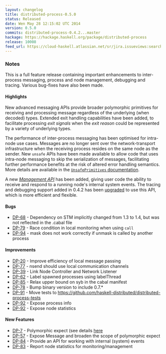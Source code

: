 ```yaml
---
layout: changelog
title: distributed-process-0.5.0
status: Released
date: Wen May 28 12:15:02 UTC 2014
version: 0.5.0
commits: distributed-process-0.4.2...master
hackage: https://hackage.haskell.org/package/distributed-process
release: 10008
feed_url: https://cloud-haskell.atlassian.net/sr/jira.issueviews:searchrequest-rss/temp/SearchRequest.xml?jqlQuery=project+%3D+DP+AND+status+%3D+Closed+AND+fixVersion+%3D+0.5.0&tempMax=1000
---
```


### Notes

This is a full feature release containing important enhancements to inter-process messaging,
process and node management, debugging and tracing. Various bug-fixes have also been made.

#### Highlights

New advanced messaging APIs provide broader polymorphic primitives for receiving and processing message
regardless of the underlying (when decoded) types. Extended exit handling capabilities have been added,
to facilitate processing *exit signals* when the *exit reason* could be represented by a variety of
underlying types.

The performance of inter-process messaging has been optimised for intra-node use cases. Messages are no
longer sent over the network-transport infrastructure when the receiving process resides on the same node
as the sender. New `unsafe` APIs have been made available to allow code that uses intra-node messaging to
skip the serialization of messages, facilitating further performance benefits at the risk of altered
error handling semantics. More details are available in the [`UnsafePrimitives` documentation][1].

A new [*Management API*][2] has been added, giving user code the ability to receive and respond to a running
node's internal system events. The tracing and debugging support added in 0.4.2 has been [upgraded][3] to use
this API, which is more efficient and flexible.

#### Bugs

* [DP-68](https://cloud-haskell.atlassian.net/browse/DP-68) - Dependency on STM implicitly changed from 1.3 to 1.4, but was not reflected in the .cabal file
* [DP-79](https://cloud-haskell.atlassian.net/browse/DP-79) - Race condition in local monitoring when using `call`
* [DP-94](https://cloud-haskell.atlassian.net/browse/DP-94) - mask does not work correctly if unmask is called by another process

#### Improvements
* [DP-20](https://cloud-haskell.atlassian.net/browse/DP-20) - Improve efficiency of local message passing
* [DP-77](https://cloud-haskell.atlassian.net/browse/DP-77) - nsend should use local communication channels
* [DP-39](https://cloud-haskell.atlassian.net/browse/DP-39) - Link Node Controller and Network Listener
* [DP-62](https://cloud-haskell.atlassian.net/browse/DP-62) - Label spawned processes using labelThread
* [DP-85](https://cloud-haskell.atlassian.net/browse/DP-85) - Relax upper bound on syb in the cabal manifest
* [DP-78](https://cloud-haskell.atlassian.net/browse/DP-78) - Bump binary version to include 0.7.*
* [DP-91](https://cloud-haskell.atlassian.net/browse/DP-91) - Move tests to https://github.com/haskell-distributed/distributed-process-tests
* [DP-92](https://cloud-haskell.atlassian.net/browse/DP-92) - Expose process info
* [DP-92](https://cloud-haskell.atlassian.net/browse/DP-92) - Expose node statistics

#### New Features
* [DP-7](https://cloud-haskell.atlassian.net/browse/DP-7) - Polymorphic expect (see details [here](https://hackage.haskell.org/package/distributed-process-0.5.0/docs/Control-Distributed-Process.html#g:5)
* [DP-57](https://cloud-haskell.atlassian.net/browse/DP-57) - Expose Message and broaden the scope of polymorphic expect
* [DP-84](https://cloud-haskell.atlassian.net/browse/DP-84) - Provide an API for working with internal (system) events
* [DP-83](https://cloud-haskell.atlassian.net/browse/DP-83) - Report node statistics for monitoring/management


[1]: https://hackage.haskell.org/package/distributed-process-0.5.0/docs/Control-Distributed-Process-UnsafePrimitives.html
[2]: https://hackage.haskell.org/package/distributed-process-0.5.0/docs/Control-Distributed-Process-Management.html
[3]: https://hackage.haskell.org/package/distributed-process-0.5.0/docs/Control-Distributed-Process-Debug.html
